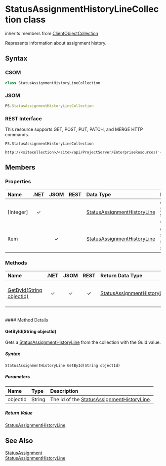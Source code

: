[comment]: # (Name:StatusAssignmentHistoryLineCollection)
[comment]: # (Name:Microsoft.ProjectServer.StatusAssignmentHistoryLineCollection)
[comment]: # (Type:class)
[comment]: # (Status:Verified)

# <a name="name"></a>StatusAssignmentHistoryLineCollection class

inherits members from [ClientObjectCollection<StatusAssignmentHistoryLine>](https://msdn.microsoft.com/EN-US/library/ee539303)<br/>

<a name="description"></a>Represents information about assignment history.

## <a name="syntax"></a>Syntax

### CSOM

```C#
class StatusAssignmentHistoryLineCollection 
```
### JSOM

```JavaScript
PS.StatusAssignmentHistoryLineCollection 
```
### REST Interface

This resource supports GET, POST, PUT, PATCH, and MERGE HTTP commands.

```
PS.StatusAssignmentHistoryLineCollection

http://<sitecollection>/<site>/api/ProjectServer/EnterpriseResources('{resourceid}')/Assignments/History
```

## <a name="members"></a>Members

### <a name="properties"></a>Properties

|**Name**|**.NET**|**JSOM**|**REST**|**Data Type**|**Description**|
|:-----|:-----:|:-----:|:-----:|:-----|:-----|
|<a name="[Integer]"></a>[Integer]|&#x2713;|||[StatusAssignmentHistoryLine](StatusAssignmentHistoryLine.md)|Gets a [StatusAssignmentHistoryLine](StatusAssignmentHistoryLine.md) from the collection at the specified index.|
|<a name="Item"></a>Item||&#x2713;||[StatusAssignmentHistoryLine](StatusAssignmentHistoryLine.md)|Gets a [StatusAssignmentHistoryLine](StatusAssignmentHistoryLine.md) from the collection at the specified index.|

### <a name="methods"></a>Methods

|**Name**|**.NET**|**JSOM**|**REST**|**Return Data Type**|**Description**|
|:-----|:-----:|:-----:|:-----:|:-----|:-----|
|[GetById(String objectId)](#GetById_String_objectId_)|&#x2713;|&#x2713;|&#x2713;|[StatusAssignmentHistoryLine](StatusAssignmentHistoryLine.md)|Gets a [StatusAssignmentHistoryLine](StatusAssignmentHistoryLine.md) from the collection with the Guid value.|

<br/>
#### Method Details
 
#### <a name="GetById_String_objectId_"></a>GetById(String objectId)

Gets a [StatusAssignmentHistoryLine](StatusAssignmentHistoryLine.md) from the collection with the Guid value.

##### Syntax

```
StatusAssignmentHistoryLine GetById(String objectId)
```

##### Parameters
|**Name** |**Type**|**Description**|
|:------ |:----|:------ |
|objectId|String|The id of the [StatusAssignmentHistoryLine](StatusAssignmentHistoryLine.md).|

##### Return Value

[StatusAssignmentHistoryLine](StatusAssignmentHistoryLine.md)

## <a name="seeAlso"></a>See Also

[StatusAssignment](StatusAssignment.md)<br/>
[StatusAssignmentHistoryLine](StatusAssignmentHistoryLine.md)<br/>

